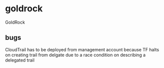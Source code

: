 # goldrock
GoldRock

## bugs 
CloudTrail has to be deployed from management account because TF halts on creating trail from delgate due to a race condition on describing a delegated trail
